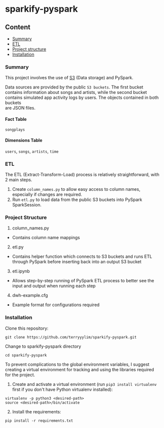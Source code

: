 # sparkify-pyspark

## Content
* [Summary](#Summary)
* [ETL](#ETL)
* [Project structure](#Project-structure)
* [Installation](#Installation)

### Summary
This project involves the use of [S3](https://aws.amazon.com/en/s3/) (Data storage) and PySpark.

Data sources are provided by the public ``S3 buckets``. The first bucket contains information about songs and artists, while the second bucket contains simulated app activity logs by users. The objects contained in both buckets <br> are JSON files. 

#### Fact Table
`songplays`

#### Dimensions Table
`users`, `songs`, `artists`, `time`

### ETL
The ETL (Extract-Transform-Load) process is relatively straightforward, with 2 main steps.
1. Create `column_names.py` to allow easy access to column names, especially if changes are required.
2. Run `etl.py` to load data from the public S3 buckets into PySpark SparkSession.

### Project Structure
1. column_names.py
* Contains column name mappings
2. etl.py
* Contains helper function which connects to S3 buckets and runs ETL through PySpark before inserting back into an output S3 bucket
3. etl.ipynb
* Allows step-by-step running of PySpark ETL process to better see the input and output when running each step
4. dwh-example.cfg
* Example format for configurations required

### Installation
Clone this repository:
```
git clone https://github.com/terryyylim/sparkify-pyspark.git
```

Change to sparkify-pyspark directory
```
cd sparkify-pyspark
```

To prevent complications to the global environment variables, I suggest creating a virtual environment for tracking and using the libraries required for the project.

1. Create and activate a virtual environment (run `pip3 install virtualenv` first if you don't have Python virtualenv installed):
```
virtualenv -p python3 <desired-path>
source <desired-path>/bin/activate
```

2. Install the requirements:
```
pip install -r requirements.txt
```